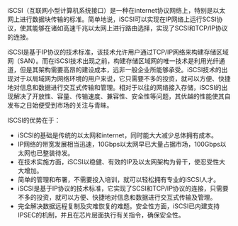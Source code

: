 iSCSI（互联网小型计算机系统接口）是一种在internet协议网络上，特别是以太网上进行数据块传输的标准。简单地说，iSCSI可以实现在IP网络上运行SCSI协议，使其能够在诸如高速千兆以太网上进行路由选择，实现了SCSI和TCP/IP协议的连接。

iSCSI是基于IP协议的技术标准，该技术允许用户通过TCP/IP网络来构建存储区域网（SAN）。而在iSCSI技术出现之前，构建存储区域网的唯一技术是利用光纤通道，但是其架构需要高昂的建设成本，远非一般企业所能够承受。iSCSI技术的出现对于以局域网为网络环境的用户来说，它只需要不多的投资，就可以方便、快捷地对信息和数据进行交互式传输和管理。相对于以往的网络接入存储，iSCSI的出现解决了开放性、容量、传输速度、兼容性、安全性等问题，其优越的性能使其自发布之日始便受到市场的关注与青睐。

ISCSI的优势在于：

* iSCSI的基础是传统的以太网和internet，同时能大大减少总体拥有成本。
* IP网络的带宽发展相当迅速，10Gbps以太网早已大量占据市场，100Gbps以太网也已整装待发。
* 在技术实施方面，iSCSI以稳健、有效的IP及以太网架构为骨干，使忍受性大大增加。
* 简单的管理和布署，不需要投入培训，就可以轻松拥有专业的iSCSI人才。
* iSCSI是基于IP协议的技术标准，它实现了SCSI和TCP/IP协议的连接，只需要不多的投资，就可以方便、快捷地对信息和数据进行交互式传输及管理。
* 完全解决数据远程复制及灾难恢复的难题。安全性方面，iSCSI已内建支持IPSEC的机制，并且在芯片层面执行有关指令，确保安全性。



